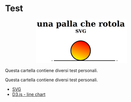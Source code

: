 # Test
<div align="center">
  <img src="https://github.com/mariocuomo/InfoVis/blob/main/test/imgs/palla-che-rotolaSVG.png" width="300">
</div>

Questa cartella contiene diversi test personali.

Questa cartella contiene diversi test personali.

- [SVG](https://github.com/mariocuomo/InfoVis/tree/main/test/SVG)
- [D3.js - line chart](https://github.com/mariocuomo/InfoVis/tree/main/test/D3-lineChart)


